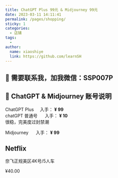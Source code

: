 ```yaml
---
title: ChatGPT Plus 99元 & Midjourney 99元
date: 2023-03-11 14:11:41
permalink: /pages/shopping/
sticky: 1
categories:
  - 店铺
tags:
  - 
author: 
  name: xiaoshiye
  link: https://github.com/learnSH
---
```

## 🦁 需要联系我，加我微信：SSP007P

## 🐼 ChatGPT & Midjourney 账号说明 
ChatGPT Plus     入手： **¥ 99** <br>
chatGPT 普通号      入手： **¥ 10** <br>
很稳，完美度过封禁潮<br>

Midjourney      入手： **¥ 99** <br>

##  Netflix
奈飞正规美区4K号/5人车

¥40.00 